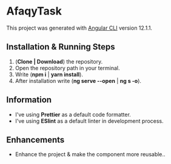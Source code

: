 # AfaqyTask

This project was generated with [Angular CLI](https://github.com/angular/angular-cli) version 12.1.1.

## **Installation & Running Steps**

1. (**Clone | Download**) the repository.
2. Open the repository path in your terminal.
3. Write (**npm i** | **yarn install**).
4. After installation write (**ng serve --open** | **ng s -o**).

## **Information**

- I've using **Prettier** as a default code formatter.
- I've using **ESlint** as a default linter in development process.

## **Enhancements**

- Enhance the project & make the component more reusable..
